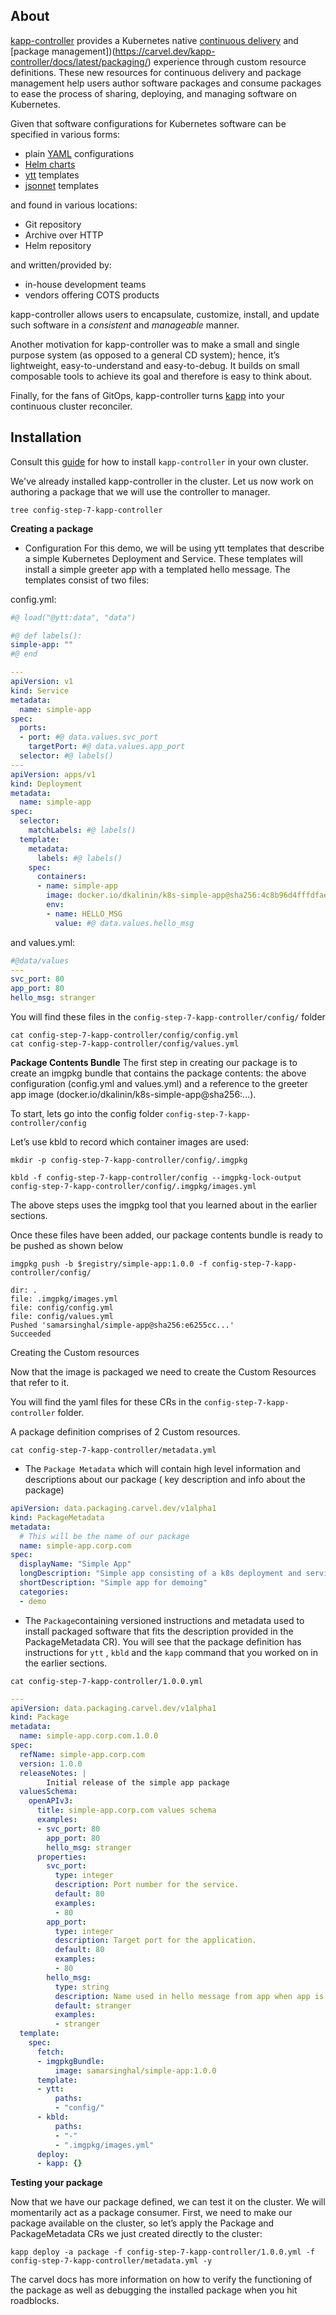 ## About

[kapp-controller](https://carvel.dev/kapp-controller/) provides a Kubernetes native [continuous delivery](https://carvel.dev/kapp-controller/docs/latest/app-spec/) and [package management])(https://carvel.dev/kapp-controller/docs/latest/packaging/) experience through custom resource definitions. These new resources for continuous delivery and package management help users author software packages and consume packages to ease the process of sharing, deploying, and managing software on Kubernetes.

Given that software configurations for Kubernetes software can be specified in various forms:

* plain [YAML](https://yaml.org/spec/1.2/spec.html) configurations
* [Helm charts](https://helm.sh/docs/topics/charts/)
* [ytt](http://carvel.dev/ytt/) templates
* [jsonnet](https://jsonnet.org/learning/tutorial.html) templates

and found in various locations:

* Git repository
* Archive over HTTP
* Helm repository

and written/provided by:

* in-house development teams
* vendors offering COTS products

kapp-controller allows users to encapsulate, customize, install, and update such software in a _consistent_ and _manageable_ manner.

Another motivation for kapp-controller was to make a small and single purpose system (as opposed to a general CD system); hence, it’s lightweight, easy-to-understand and easy-to-debug. It builds on small composable tools to achieve its goal and therefore is easy to think about.

Finally, for the fans of GitOps, kapp-controller turns [kapp](https://carvel.dev/kapp/) into your continuous cluster reconciler.

## Installation

Consult this [guide](https://carvel.dev/kapp-controller/docs/latest/install/) for how to install `kapp-controller` in your own cluster.

We've already installed kapp-controller in the cluster. Let us now work on authoring a package that we will use the controller to manager. 

```execute
tree config-step-7-kapp-controller
```

__Creating a package__
- Configuration
For this demo, we will be using ytt templates that describe a simple Kubernetes Deployment and Service. These templates will install a simple greeter app with a templated hello message. The templates consist of two files:

config.yml:
```yml
#@ load("@ytt:data", "data")

#@ def labels():
simple-app: ""
#@ end

---
apiVersion: v1
kind: Service
metadata:
  name: simple-app
spec:
  ports:
  - port: #@ data.values.svc_port
    targetPort: #@ data.values.app_port
  selector: #@ labels()
---
apiVersion: apps/v1
kind: Deployment
metadata:
  name: simple-app
spec:
  selector:
    matchLabels: #@ labels()
  template:
    metadata:
      labels: #@ labels()
    spec:
      containers:
      - name: simple-app
        image: docker.io/dkalinin/k8s-simple-app@sha256:4c8b96d4fffdfae29258d94a22ae4ad1fe36139d47288b8960d9958d1e63a9d0
        env:
        - name: HELLO_MSG
          value: #@ data.values.hello_msg
```

and values.yml:

```yml
#@data/values
---
svc_port: 80
app_port: 80
hello_msg: stranger
```

You will find these files in the `config-step-7-kapp-controller/config/` folder



```execute
cat config-step-7-kapp-controller/config/config.yml
cat config-step-7-kapp-controller/config/values.yml
```

__Package Contents Bundle__
The first step in creating our package is to create an imgpkg bundle that contains the package contents: the above configuration (config.yml and values.yml) and a reference to the greeter app image (docker.io/dkalinin/k8s-simple-app@sha256:...).

To start, lets go into the config folder `config-step-7-kapp-controller/config`

Let’s use kbld to record which container images are used:

```execute
mkdir -p config-step-7-kapp-controller/config/.imgpkg
```

```execute 
kbld -f config-step-7-kapp-controller/config --imgpkg-lock-output config-step-7-kapp-controller/config/.imgpkg/images.yml
```
The above steps uses the imgpkg tool that you learned about in the earlier sections. 

Once these files have been added, our package contents bundle is ready to be pushed as shown below 

```execute
imgpkg push -b $registry/simple-app:1.0.0 -f config-step-7-kapp-controller/config/
```

```
dir: .
file: .imgpkg/images.yml
file: config/config.yml
file: config/values.yml
Pushed 'samarsinghal/simple-app@sha256:e6255cc...'
Succeeded
```

Creating the Custom resources 

Now that the image is packaged we need to create the Custom Resources that refer to it. 

You will find the yaml files for these CRs in the `config-step-7-kapp-controller` folder. 

A package definition comprises of 2 Custom resources. 

```execute
cat config-step-7-kapp-controller/metadata.yml
```

- The `Package Metadata` which will contain high level information and descriptions about our package ( key description and info about the package)
```yml
apiVersion: data.packaging.carvel.dev/v1alpha1
kind: PackageMetadata
metadata:
  # This will be the name of our package
  name: simple-app.corp.com
spec:
  displayName: "Simple App"
  longDescription: "Simple app consisting of a k8s deployment and service"
  shortDescription: "Simple app for demoing"
  categories:
  - demo
```

- The `Package`containing versioned instructions and metadata used to install packaged software that fits the description provided in the PackageMetadata CR). You will see that the package definition has instructions for `ytt` , `kbld` and the `kapp` command that you worked on in the earlier sections. 

```execute
cat config-step-7-kapp-controller/1.0.0.yml
```

```yml
---
apiVersion: data.packaging.carvel.dev/v1alpha1
kind: Package
metadata:
  name: simple-app.corp.com.1.0.0
spec:
  refName: simple-app.corp.com
  version: 1.0.0
  releaseNotes: |
        Initial release of the simple app package
  valuesSchema:
    openAPIv3:
      title: simple-app.corp.com values schema
      examples:
      - svc_port: 80
        app_port: 80
        hello_msg: stranger
      properties:
        svc_port:
          type: integer
          description: Port number for the service.
          default: 80
          examples:
          - 80
        app_port:
          type: integer
          description: Target port for the application.
          default: 80
          examples:
          - 80
        hello_msg:
          type: string
          description: Name used in hello message from app when app is pinged.
          default: stranger
          examples:
          - stranger
  template:
    spec:
      fetch:
      - imgpkgBundle:
          image: samarsinghal/simple-app:1.0.0
      template:
      - ytt:
          paths:
          - "config/"
      - kbld:
          paths:
          - "-"
          - ".imgpkg/images.yml"
      deploy:
      - kapp: {}
```

__Testing your package__

Now that we have our package defined, we can test it on the cluster. We will momentarily act as a package consumer. First, we need to make our package available on the cluster, so let’s apply the Package and PackageMetadata CRs we just created directly to the cluster:

```execute 
kapp deploy -a package -f config-step-7-kapp-controller/1.0.0.yml -f config-step-7-kapp-controller/metadata.yml -y
```

The carvel docs has more information on how to verify the functioning of the package as well as debugging the installed package when you hit roadblocks. 

